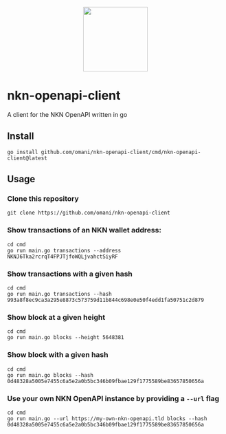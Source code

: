<p align="center"><img src="https://avatars0.githubusercontent.com/u/64492989?s=200&v=4" width="150"></p>

# nkn-openapi-client
A client for the NKN OpenAPI written in go

## Install
`go install github.com/omani/nkn-openapi-client/cmd/nkn-openapi-client@latest`


## Usage
### Clone this repository
`git clone https://github.com/omani/nkn-openapi-client`

### Show transactions of an NKN wallet address:
```
cd cmd
go run main.go transactions --address NKNJ6Tka2rcrqT4FPJTjfoWQLjvahctSiyRF
```

### Show transactions with a given hash
```
cd cmd
go run main.go transactions --hash 993a8f8ec9ca3a295e8873c573759d11b844c698e0e50f4edd1fa50751c2d879
```

### Show block at a given height
```
cd cmd
go run main.go blocks --height 5648381
```

### Show block with a given hash
```
cd cmd
go run main.go blocks --hash 0d48328a5005e7455c6a5e2a0b5bc346b09fbae129f1775589be83657850656a
```

### Use your own NKN OpenAPI instance by providing a `--url` flag
```
cd cmd
go run main.go --url https://my-own-nkn-openapi.tld blocks --hash 0d48328a5005e7455c6a5e2a0b5bc346b09fbae129f1775589be83657850656a
```
